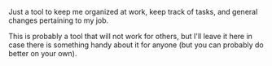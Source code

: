 Just a tool to keep me organized at work, keep track of tasks, and general changes pertaining to my job.

This is probably a tool that will not work for others, but I'll leave it here in case there is something handy about it for anyone (but you can probably do better on your own).